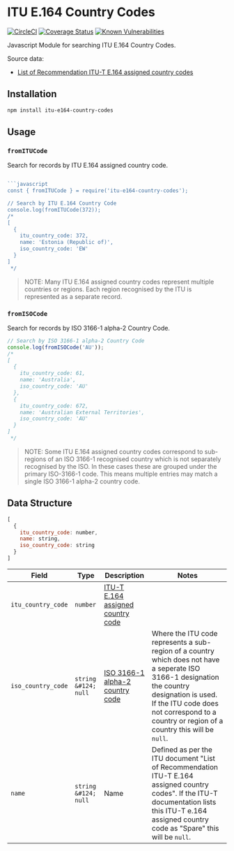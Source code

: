 # ITU E.164 Country Codes
[![CircleCI](https://dl.circleci.com/status-badge/img/gh/tjdavey/itu-e164-country-codes/tree/main.svg?style=svg)](https://dl.circleci.com/status-badge/redirect/gh/tjdavey/itu-e164-country-codes/tree/main)
[![Coverage Status](https://coveralls.io/repos/github/tjdavey/itu-e164-country-codes/badge.svg?branch=main)](https://coveralls.io/github/tjdavey/itu-e164-country-codes?branch=main)
[![Known Vulnerabilities](https://snyk.io/test/github/tjdavey/itu-e164-country-codes/badge.svg)](https://snyk.io/test/github/tjdavey/itu-e164-country-codes)




Javascript Module for searching ITU E.164 Country Codes.

Source data:
- [List of Recommendation ITU-T E.164 assigned country codes](https://www.itu.int/pub/T-SP-E.164D)

## Installation

```bash
npm install itu-e164-country-codes
```

## Usage

### `fromITUCode`

Search for records by ITU E.164 assigned country code.

```javascript 

```javascript
const { fromITUCode } = require('itu-e164-country-codes');

// Search by ITU E.164 Country Code
console.log(fromITUCode(372));
/*
[
  {
    itu_country_code: 372,
    name: 'Estonia (Republic of)',
    iso_country_code: 'EW'
  }
]
 */
```

> NOTE: Many ITU E.164 assigned country codes represent multiple countries or regions. Each region recognised by the ITU
> is represented as a separate record.

### `fromISOCode`

Search for records by ISO 3166-1 alpha-2 Country Code.

```javascript
// Search by ISO 3166-1 alpha-2 Country Code
console.log(fromISOCode('AU'));
/*
[
  {
    itu_country_code: 61,
    name: 'Australia',
    iso_country_code: 'AU'
  },
  {
    itu_country_code: 672,
    name: 'Australian External Territories',
    iso_country_code: 'AU'
  }
]
 */
```

> NOTE: Some ITU E.164 assigned country codes correspond to sub-regions of an ISO 3166-1 recognised country which is not
> separately recognised by the ISO. In these cases these are grouped under the primary ISO-3166-1 code. This means 
> multiple entries may match a single ISO 3166-1 alpha-2 country code.

## Data Structure

```javascript
[
  {
    itu_country_code: number,
    name: string,
    iso_country_code: string
  }
]
```

| Field              | Type                  | Description                                                                         | Notes                                                                                                                                                                                                                                       |
|--------------------|-----------------------|-------------------------------------------------------------------------------------|---------------------------------------------------------------------------------------------------------------------------------------------------------------------------------------------------------------------------------------------|
| `itu_country_code` | `number`              | [ITU-T E.164 assigned country code](https://en.wikipedia.org/wiki/E.164)            |                                                                                                                                                                                                                                             |
| `iso_country_code` | `string &#124; null`  | [ISO 3166-1 alpha-2 country code](https://en.wikipedia.org/wiki/ISO_3166-1_alpha-2) | Where the ITU code represents a sub-region of a country which does not have a seperate ISO 3166-1 designation the country designation is used. If the ITU code does not correspond to a country or region of a country this will be `null`. |
| `name`             | `string  &#124; null` | Name                                                                                | Defined as per the ITU document "List of Recommendation ITU-T E.164 assigned country codes". If the ITU-T documentation lists this ITU-T e.164 assigned country code as "Spare" this will be `null`.                                        |





